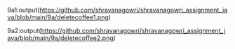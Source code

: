9a1:output(https://github.com/shravanagowri/shravanagowri_assignment_java/blob/main/9a/deletecoffee1.png)

9a2:output(https://github.com/shravanagowri/shravanagowri_assignment_java/blob/main/9a/deletecoffee2.png)
